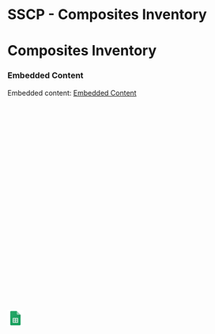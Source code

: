 # SSCP - Composites Inventory

# Composites Inventory

[](https://docs.google.com/spreadsheets/d/1I6q6urWap3PSe6IYUw3JW4Uj1k02mWREaByQUIdBFpM/edit)

### Embedded Content

Embedded content: [Embedded Content]()

<iframe width="100%" height="400" src="" frameborder="0"></iframe>

![](../../../../assets/sheets_32dp.png)

